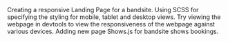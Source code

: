 Creating a responsive Landing Page for a bandsite.
Using SCSS for specifying the styling for mobile, tablet and desktop views.
Try viewing the webpage in devtools to view the responsiveness of the webpage against various devices.
Adding new page Shows.js for bandsite shows bookings.
